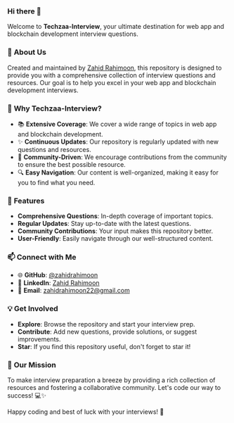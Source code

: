 ### Hi there 👋

Welcome to **Techzaa-Interview**, your ultimate destination for web app and blockchain development interview questions.

### 🎉 **About Us**
Created and maintained by [Zahid Rahimoon](https://github.com/zahidrahimoon), this repository is designed to provide you with a comprehensive collection of interview questions and resources. Our goal is to help you excel in your web app and blockchain development interviews.


### 🚀 **Why Techzaa-Interview?**
- 📚 **Extensive Coverage**: We cover a wide range of topics in web app and blockchain development.
- ✨ **Continuous Updates**: Our repository is regularly updated with new questions and resources.
- 🤝 **Community-Driven**: We encourage contributions from the community to ensure the best possible resource.
- 🔍 **Easy Navigation**: Our content is well-organized, making it easy for you to find what you need.


### 🌟 **Features**
- **Comprehensive Questions**: In-depth coverage of important topics.
- **Regular Updates**: Stay up-to-date with the latest questions.
- **Community Contributions**: Your input makes this repository better.
- **User-Friendly**: Easily navigate through our well-structured content.


### 📫 **Connect with Me**
- 🌐 **GitHub**: [@zahidrahimoon](https://github.com/zahidrahimoon)
- 💼 **LinkedIn**: [Zahid Rahimoon](https://linkedin.com/in/zahidrahimoon)
- 📧 **Email**: zahidrahimoon22@gmail.com




### 💡 **Get Involved**
- **Explore**: Browse the repository and start your interview prep.
- **Contribute**: Add new questions, provide solutions, or suggest improvements.
- **Star**: If you find this repository useful, don't forget to star it!


### 🎯 **Our Mission**
To make interview preparation a breeze by providing a rich collection of resources and fostering a collaborative community. Let's code our way to success! 💻✨


Happy coding and best of luck with your interviews! 🚀
